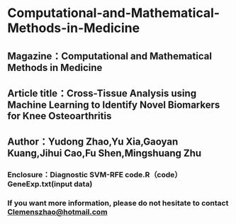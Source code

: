 # Computational-and-Mathematical-Methods-in-Medicine

## Magazine：Computational and Mathematical Methods in Medicine

## Article title：Cross-Tissue Analysis using Machine Learning to Identify Novel Biomarkers for Knee Osteoarthritis

## Author：Yudong Zhao,Yu Xia,Gaoyan Kuang,Jihui Cao,Fu Shen,Mingshuang Zhu

### Enclosure：Diagnostic SVM-RFE code.R（code）  GeneExp.txt(input data)

### If you want more information, please do not hesitate to contact Clemenszhao@hotmail.com
